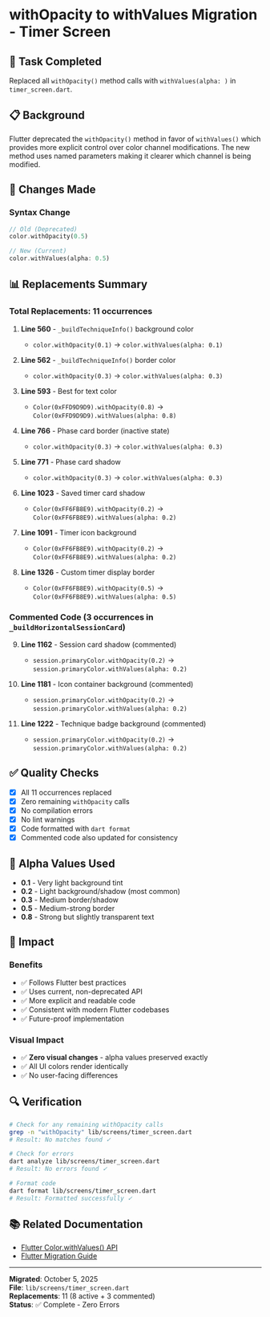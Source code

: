 # withOpacity to withValues Migration - Timer Screen

## 🎯 Task Completed
Replaced all `withOpacity()` method calls with `withValues(alpha: )` in `timer_screen.dart`.

## 📋 Background

Flutter deprecated the `withOpacity()` method in favor of `withValues()` which provides more explicit control over color channel modifications. The new method uses named parameters making it clearer which channel is being modified.

## 🔄 Changes Made

### Syntax Change
```dart
// Old (Deprecated)
color.withOpacity(0.5)

// New (Current)
color.withValues(alpha: 0.5)
```

## 📊 Replacements Summary

### Total Replacements: 11 occurrences

1. **Line 560** - `_buildTechniqueInfo()` background color
   - `color.withOpacity(0.1)` → `color.withValues(alpha: 0.1)`

2. **Line 562** - `_buildTechniqueInfo()` border color
   - `color.withOpacity(0.3)` → `color.withValues(alpha: 0.3)`

3. **Line 593** - Best for text color
   - `Color(0xFFD9D9D9).withOpacity(0.8)` → `Color(0xFFD9D9D9).withValues(alpha: 0.8)`

4. **Line 766** - Phase card border (inactive state)
   - `color.withOpacity(0.3)` → `color.withValues(alpha: 0.3)`

5. **Line 771** - Phase card shadow
   - `color.withOpacity(0.3)` → `color.withValues(alpha: 0.3)`

6. **Line 1023** - Saved timer card shadow
   - `Color(0xFF6FB8E9).withOpacity(0.2)` → `Color(0xFF6FB8E9).withValues(alpha: 0.2)`

7. **Line 1091** - Timer icon background
   - `Color(0xFF6FB8E9).withOpacity(0.2)` → `Color(0xFF6FB8E9).withValues(alpha: 0.2)`

8. **Line 1326** - Custom timer display border
   - `Color(0xFF6FB8E9).withOpacity(0.5)` → `Color(0xFF6FB8E9).withValues(alpha: 0.5)`

### Commented Code (3 occurrences in `_buildHorizontalSessionCard`)

9. **Line 1162** - Session card shadow (commented)
   - `session.primaryColor.withOpacity(0.2)` → `session.primaryColor.withValues(alpha: 0.2)`

10. **Line 1181** - Icon container background (commented)
    - `session.primaryColor.withOpacity(0.2)` → `session.primaryColor.withValues(alpha: 0.2)`

11. **Line 1222** - Technique badge background (commented)
    - `session.primaryColor.withOpacity(0.2)` → `session.primaryColor.withValues(alpha: 0.2)`

## ✅ Quality Checks

- [x] All 11 occurrences replaced
- [x] Zero remaining `withOpacity` calls
- [x] No compilation errors
- [x] No lint warnings
- [x] Code formatted with `dart format`
- [x] Commented code also updated for consistency

## 🎨 Alpha Values Used

- **0.1** - Very light background tint
- **0.2** - Light background/shadow (most common)
- **0.3** - Medium border/shadow
- **0.5** - Medium-strong border
- **0.8** - Strong but slightly transparent text

## 📝 Impact

### Benefits
- ✅ Follows Flutter best practices
- ✅ Uses current, non-deprecated API
- ✅ More explicit and readable code
- ✅ Consistent with modern Flutter codebases
- ✅ Future-proof implementation

### Visual Impact
- ✅ **Zero visual changes** - alpha values preserved exactly
- ✅ All UI colors render identically
- ✅ No user-facing differences

## 🔍 Verification

```bash
# Check for any remaining withOpacity calls
grep -n "withOpacity" lib/screens/timer_screen.dart
# Result: No matches found ✓

# Check for errors
dart analyze lib/screens/timer_screen.dart
# Result: No errors found ✓

# Format code
dart format lib/screens/timer_screen.dart
# Result: Formatted successfully ✓
```

## 📚 Related Documentation

- [Flutter Color.withValues() API](https://api.flutter.dev/flutter/dart-ui/Color/withValues.html)
- [Flutter Migration Guide](https://docs.flutter.dev/release/breaking-changes/color-opacity)

---
**Migrated**: October 5, 2025  
**File**: `lib/screens/timer_screen.dart`  
**Replacements**: 11 (8 active + 3 commented)  
**Status**: ✅ Complete - Zero Errors
